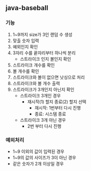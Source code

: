 ## java-baseball
### 기능
1. 1~9까지 size가 3인 랜덤 수 생성
2. 맞출 숫자 입력
3. 예외인지 확인
4. 3자리 수를 끝자리부터 하나씩 분리
   - 스트라이크 인지 볼인지 확인
5. 스트라이크 개수를 확인
6. 볼 개수를 확인
7. 스트라이크와 볼이 없으면 낫싱으로 처리
8. 스트라이크와 볼 개수 출력
9. 스트라이크가 3개인지 아닌지 확인 
   - 스트라이크 3개인 경우
     - 재시작(1) 할지 종료(2) 할지 선택
       - 재시작: 1번부터 다시 진행
       - 종료: 시스템 종료
   - 스트라이크 3개 아닌 경우
     - 2번 부터 다시 진행

### 예외처리
- 1~9 이외의 값이 입력된 경우
- 1~9의 값의 사이즈가 3이 아닌 경우
- 같은 숫자가 2개 이상일 경우
